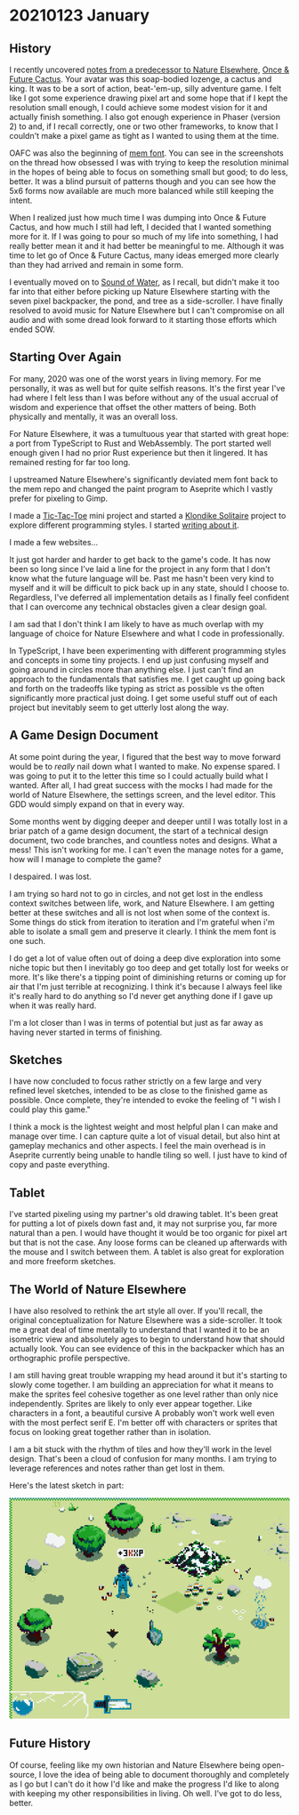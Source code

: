 # 20210123 January

## History

I recently uncovered
[notes from a predecessor to Nature Elsewhere](https://forums.tigsource.com/index.php?topic=58848),
[Once & Future Cactus](https://github.com/niedzielski/once-and-future-cactus).
Your avatar was this soap-bodied lozenge, a cactus and king. It was to be a sort
of action, beat-'em-up, silly adventure game. I felt like I got some experience
drawing pixel art and some hope that if I kept the resolution small enough, I
could achieve some modest vision for it and actually finish something. I also
got enough experience in Phaser (version 2) to and, if I recall correctly, one
or two other frameworks, to know that I couldn't make a pixel game as tight as I
wanted to using them at the time.

OAFC was also the beginning of [mem font](https://rndmem.com). You can see in
the screenshots on the thread how obsessed I was with trying to keep the
resolution minimal in the hopes of being able to focus on something small but
good; to do less, better. It was a blind pursuit of patterns though and you can
see how the 5x6 forms now available are much more balanced while still keeping
the intent.

When I realized just how much time I was dumping into Once & Future Cactus, and
how much I still had left, I decided that I wanted something more for it. If I
was going to pour so much of my life into something, I had really better mean it
and it had better be meaningful to me. Although it was time to let go of Once &
Future Cactus, many ideas emerged more clearly than they had arrived and remain
in some form.

I eventually moved on to
[Sound of Water](https://github.com/niedzielski/sound-of-water), as I recall,
but didn't make it too far into that either before picking up Nature Elsewhere
starting with the seven pixel backpacker, the pond, and tree as a side-scroller.
I have finally resolved to avoid music for Nature Elsewhere but I can't
compromise on all audio and with some dread look forward to it starting those
efforts which ended SOW.

## Starting Over Again

For many, 2020 was one of the worst years in living memory. For me personally,
it was as well but for quite selfish reasons. It's the first year I've had where
I felt less than I was before without any of the usual accrual of wisdom and
experience that offset the other matters of being. Both physically and mentally,
it was an overall loss.

For Nature Elsewhere, it was a tumultuous year that started with great hope: a
port from TypeScript to Rust and WebAssembly. The port started well enough given
I had no prior Rust experience but then it lingered. It has remained resting for
far too long.

I upstreamed Nature Elsewhere's significantly deviated mem font back to the mem
repo and changed the paint program to Aseprite which I vastly prefer for
pixeling to Gimp.

I made a [Tic-Tac-Toe](https://github.com/oddoid/nttt) mini project and started
a [Klondike Solitaire](https://github.com/oddoid/klondike-solitaire) project to
explore different programming styles. I started
[writing about it](https://github.com/niedzielski/state-and-ops).

I made a few websites...

It just got harder and harder to get back to the game's code. It has now been so
long since I've laid a line for the project in any form that I don't know what
the future language will be. Past me hasn't been very kind to myself and it will
be difficult to pick back up in any state, should I choose to. Regardless, I've
deferred all implementation details as I finally feel confident that I can
overcome any technical obstacles given a clear design goal.

I am sad that I don't think I am likely to have as much overlap with my language
of choice for Nature Elsewhere and what I code in professionally.

In TypeScript, I have been experimenting with different programming styles and
concepts in some tiny projects. I end up just confusing myself and going around
in circles more than anything else. I just can't find an approach to the
fundamentals that satisfies me. I get caught up going back and forth on the
tradeoffs like typing as strict as possible vs the often significantly more
practical just doing. I get some useful stuff out of each project but inevitably
seem to get utterly lost along the way.

## A Game Design Document

At some point during the year, I figured that the best way to move forward would
be to _really_ nail down what I wanted to make. No expense spared. I was going
to put it to the letter this time so I could actually build what I wanted. After
all, I had great success with the mocks I had made for the world of Nature
Elsewhere, the settings screen, and the level editor. This GDD would simply
expand on that in every way.

Some months went by digging deeper and deeper until I was totally lost in a
briar patch of a game design document, the start of a technical design document,
two code branches, and countless notes and designs. What a mess! This isn't
working for me. I can't even the manage notes for a game, how will I manage to
complete the game?

I despaired. I was lost.

I am trying so hard not to go in circles, and not get lost in the endless
context switches between life, work, and Nature Elsewhere. I am getting better
at these switches and all is not lost when some of the context is. Some things
do stick from iteration to iteration and I'm grateful when i'm able to isolate a
small gem and preserve it clearly. I think the mem font is one such.

I do get a lot of value often out of doing a deep dive exploration into some
niche topic but then I inevitably go too deep and get totally lost for weeks or
more. It's like there's a tipping point of diminishing returns or coming up for
air that I'm just terrible at recognizing. I think it's because I always feel
like it's really hard to do anything so I'd never get anything done if I gave up
when it was really hard.

I'm a lot closer than I was in terms of potential but just as far away as having
never started in terms of finishing.

## Sketches

I have now concluded to focus rather strictly on a few large and very refined
level sketches, intended to be as close to the finished game as possible. Once
complete, they're intended to evoke the feeling of "I wish I could play this
game."

I think a mock is the lightest weight and most helpful plan I can make and
manage over time. I can capture quite a lot of visual detail, but also hint at
gameplay mechanics and other aspects. I feel the main overhead is in Aseprite
currently being unable to handle tiling so well. I just have to kind of copy and
paste everything.

## Tablet

I've started pixeling using my partner's old drawing tablet. It's been great for
putting a lot of pixels down fast and, it may not surprise you, far more natural
than a pen. I would have thought it would be too organic for pixel art but that
is not the case. Any loose forms can be cleaned up afterwards with the mouse and
I switch between them. A tablet is also great for exploration and more freeform
sketches.

## The World of Nature Elsewhere

I have also resolved to rethink the art style all over. If you'll recall, the
original conceptualization for Nature Elsewhere was a side-scroller. It took me
a great deal of time mentally to understand that I wanted it to be an isometric
view and absolutely ages to begin to understand how that should actually look.
You can see evidence of this in the backpacker which has an orthographic profile
perspective.

I am still having great trouble wrapping my head around it but it's starting to
slowly come together. I am building an appreciation for what it means to make
the sprites feel cohesive together as one level rather than only nice
independently. Sprites are likely to only ever appear together. Like characters
in a font, a beautiful cursive A probably won't work well even with the most
perfect serif E. I'm better off with characters or sprites that focus on looking
great together rather than in isolation.

I am a bit stuck with the rhythm of tiles and how they'll work in the level
design. That's been a cloud of confusion for many months. I am trying to
leverage references and notes rather than get lost in them.

Here's the latest sketch in part:

<a href=20210123-sketch.png><img src=20210123-sketch.png width=768></a>

## Future History

Of course, feeling like my own historian and Nature Elsewhere being open-source,
I love the idea of being able to document thoroughly and completely as I go but
I can't do it how I'd like and make the progress I'd like to along with keeping
my other responsibilities in living. Oh well. I've got to do less, better.
